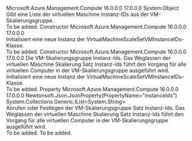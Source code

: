 <Type Name="VirtualMachineScaleSetVMInstanceIDs" FullName="Microsoft.Azure.Management.Compute.Models.VirtualMachineScaleSetVMInstanceIDs">
  <TypeSignature Language="C#" Value="public class VirtualMachineScaleSetVMInstanceIDs" />
  <TypeSignature Language="ILAsm" Value=".class public auto ansi beforefieldinit VirtualMachineScaleSetVMInstanceIDs extends System.Object" />
  <TypeSignature Language="DocId" Value="T:Microsoft.Azure.Management.Compute.Models.VirtualMachineScaleSetVMInstanceIDs" />
  <TypeSignature Language="VB.NET" Value="Public Class VirtualMachineScaleSetVMInstanceIDs" />
  <TypeSignature Language="F#" Value="type VirtualMachineScaleSetVMInstanceIDs = class" />
  <AssemblyInfo>
    <AssemblyName>Microsoft.Azure.Management.Compute</AssemblyName>
    <AssemblyVersion>16.0.0.0</AssemblyVersion>
    <AssemblyVersion>17.0.0.0</AssemblyVersion>
  </AssemblyInfo>
  <Base>
    <BaseTypeName>System.Object</BaseTypeName>
  </Base>
  <Interfaces />
  <Docs>
    <summary>
            Gibt eine Liste der virtuellen Maschine Instanz-IDs aus der VM-Skalierungsgruppe.
            </summary>
    <remarks>To be added.</remarks>
  </Docs>
  <Members>
    <Member MemberName=".ctor">
      <MemberSignature Language="C#" Value="public VirtualMachineScaleSetVMInstanceIDs ();" />
      <MemberSignature Language="ILAsm" Value=".method public hidebysig specialname rtspecialname instance void .ctor() cil managed" />
      <MemberSignature Language="DocId" Value="M:Microsoft.Azure.Management.Compute.Models.VirtualMachineScaleSetVMInstanceIDs.#ctor" />
      <MemberSignature Language="VB.NET" Value="Public Sub New ()" />
      <MemberType>Constructor</MemberType>
      <AssemblyInfo>
        <AssemblyName>Microsoft.Azure.Management.Compute</AssemblyName>
        <AssemblyVersion>16.0.0.0</AssemblyVersion>
        <AssemblyVersion>17.0.0.0</AssemblyVersion>
      </AssemblyInfo>
      <Parameters />
      <Docs>
        <summary>
            Initialisiert eine neue Instanz der VirtualMachineScaleSetVMInstanceIDs-Klasse.
            </summary>
        <remarks>To be added.</remarks>
      </Docs>
    </Member>
    <Member MemberName=".ctor">
      <MemberSignature Language="C#" Value="public VirtualMachineScaleSetVMInstanceIDs (System.Collections.Generic.IList&lt;string&gt; instanceIds = null);" />
      <MemberSignature Language="ILAsm" Value=".method public hidebysig specialname rtspecialname instance void .ctor(class System.Collections.Generic.IList`1&lt;string&gt; instanceIds) cil managed" />
      <MemberSignature Language="DocId" Value="M:Microsoft.Azure.Management.Compute.Models.VirtualMachineScaleSetVMInstanceIDs.#ctor(System.Collections.Generic.IList{System.String})" />
      <MemberSignature Language="VB.NET" Value="Public Sub New (Optional instanceIds As IList(Of String) = null)" />
      <MemberSignature Language="F#" Value="new Microsoft.Azure.Management.Compute.Models.VirtualMachineScaleSetVMInstanceIDs : System.Collections.Generic.IList&lt;string&gt; -&gt; Microsoft.Azure.Management.Compute.Models.VirtualMachineScaleSetVMInstanceIDs" Usage="new Microsoft.Azure.Management.Compute.Models.VirtualMachineScaleSetVMInstanceIDs instanceIds" />
      <MemberType>Constructor</MemberType>
      <AssemblyInfo>
        <AssemblyName>Microsoft.Azure.Management.Compute</AssemblyName>
        <AssemblyVersion>16.0.0.0</AssemblyVersion>
        <AssemblyVersion>17.0.0.0</AssemblyVersion>
      </AssemblyInfo>
      <Parameters>
        <Parameter Name="instanceIds" Type="System.Collections.Generic.IList&lt;System.String&gt;" />
      </Parameters>
      <Docs>
        <param name="instanceIds">Die VM-Skalierungsgruppe Instanz-Ids. Das Weglassen der virtuellen Maschine Skalierung Satz Instanz-Ids führt den Vorgang für alle virtuellen Computer in der VM-Skalierungsgruppe ausgeführt wird.</param>
        <summary>
            Initialisiert eine neue Instanz der VirtualMachineScaleSetVMInstanceIDs-Klasse.
            </summary>
        <remarks>To be added.</remarks>
      </Docs>
    </Member>
    <Member MemberName="InstanceIds">
      <MemberSignature Language="C#" Value="public System.Collections.Generic.IList&lt;string&gt; InstanceIds { get; set; }" />
      <MemberSignature Language="ILAsm" Value=".property instance class System.Collections.Generic.IList`1&lt;string&gt; InstanceIds" />
      <MemberSignature Language="DocId" Value="P:Microsoft.Azure.Management.Compute.Models.VirtualMachineScaleSetVMInstanceIDs.InstanceIds" />
      <MemberSignature Language="VB.NET" Value="Public Property InstanceIds As IList(Of String)" />
      <MemberSignature Language="F#" Value="member this.InstanceIds : System.Collections.Generic.IList&lt;string&gt; with get, set" Usage="Microsoft.Azure.Management.Compute.Models.VirtualMachineScaleSetVMInstanceIDs.InstanceIds" />
      <MemberType>Property</MemberType>
      <AssemblyInfo>
        <AssemblyName>Microsoft.Azure.Management.Compute</AssemblyName>
        <AssemblyVersion>16.0.0.0</AssemblyVersion>
        <AssemblyVersion>17.0.0.0</AssemblyVersion>
      </AssemblyInfo>
      <Attributes>
        <Attribute>
          <AttributeName>Newtonsoft.Json.JsonProperty(PropertyName="instanceIds")</AttributeName>
        </Attribute>
      </Attributes>
      <ReturnValue>
        <ReturnType>System.Collections.Generic.IList&lt;System.String&gt;</ReturnType>
      </ReturnValue>
      <Docs>
        <summary>
            Abrufen oder Festlegen der VM-Skalierungsgruppe Satz Instanz-Ids. Das Weglassen der virtuellen Maschine Skalierung Satz Instanz-Ids führt den Vorgang für alle virtuellen Computer in der VM-Skalierungsgruppe ausgeführt wird.
            </summary>
        <value>To be added.</value>
        <remarks>To be added.</remarks>
      </Docs>
    </Member>
  </Members>
</Type>